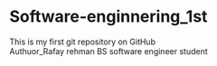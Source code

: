 # Software-enginnering_1st
This is my first git repository on GitHub 
<br>
Authuor_Rafay rehman BS software engineer student
